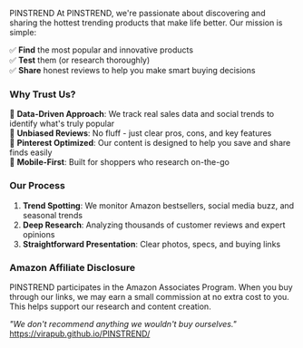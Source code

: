 PINSTREND
At PINSTREND, we're passionate about discovering and sharing the hottest trending products that make life better. Our mission is simple:  

✅ **Find** the most popular and innovative products  
✅ **Test** them (or research thoroughly)  
✅ **Share** honest reviews to help you make smart buying decisions  

### Why Trust Us?  

🔹 **Data-Driven Approach**: We track real sales data and social trends to identify what's truly popular  
🔹 **Unbiased Reviews**: No fluff - just clear pros, cons, and key features  
🔹 **Pinterest Optimized**: Our content is designed to help you save and share finds easily  
🔹 **Mobile-First**: Built for shoppers who research on-the-go  

### Our Process  

1. **Trend Spotting**: We monitor Amazon bestsellers, social media buzz, and seasonal trends  
2. **Deep Research**: Analyzing thousands of customer reviews and expert opinions  
3. **Straightforward Presentation**: Clear photos, specs, and buying links  

### Amazon Affiliate Disclosure  

PINSTREND participates in the Amazon Associates Program. When you buy through our links, we may earn a small commission at no extra cost to you. This helps support our research and content creation.  

*"We don't recommend anything we wouldn't buy ourselves."*  
https://virapub.github.io/PINSTREND/

